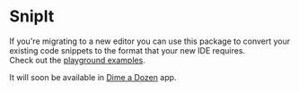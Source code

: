 # SnipIt

If you're migrating to a new editor you can use this package to convert your existing code snippets to the format that your new IDE requires.  
Check out the [playground examples](https://github.com/atacan/SnipIt/tree/main/Sources/PlayConversion.playground/Pages).

It will soon be available in [Dime a Dozen](https://github.com/atacan/Dime-a-Dozen) app.